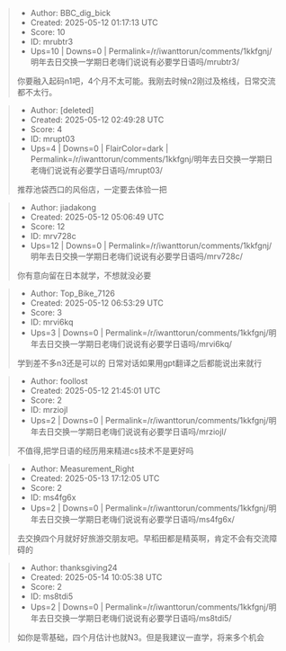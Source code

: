 > - Author: BBC_dig_bick
> - Created: 2025-05-12 01:17:13 UTC
> - Score: 10
> - ID: mrubtr3
> - Ups=10 | Downs=0 | Permalink=/r/iwanttorun/comments/1kkfgnj/明年去日交换一学期日老嗨们说说有必要学日语吗/mrubtr3/
>
> 你要融入起码n1吧，4个月不太可能。我刚去时候n2刚过及格线，日常交流都不太行。

> - Author: [deleted]
> - Created: 2025-05-12 02:49:28 UTC
> - Score: 4
> - ID: mrupt03
> - Ups=4 | Downs=0 | FlairColor=dark | Permalink=/r/iwanttorun/comments/1kkfgnj/明年去日交换一学期日老嗨们说说有必要学日语吗/mrupt03/
>
> 推荐池袋西口的风俗店，一定要去体验一把

> - Author: jiadakong
> - Created: 2025-05-12 05:06:49 UTC
> - Score: 12
> - ID: mrv728c
> - Ups=12 | Downs=0 | Permalink=/r/iwanttorun/comments/1kkfgnj/明年去日交换一学期日老嗨们说说有必要学日语吗/mrv728c/
>
> 你有意向留在日本就学，不想就没必要

> - Author: Top_Bike_7126
> - Created: 2025-05-12 06:53:29 UTC
> - Score: 3
> - ID: mrvi6kq
> - Ups=3 | Downs=0 | Permalink=/r/iwanttorun/comments/1kkfgnj/明年去日交换一学期日老嗨们说说有必要学日语吗/mrvi6kq/
>
> 学到差不多n3还是可以的 日常对话如果用gpt翻译之后都能说出来就行

> - Author: foollost
> - Created: 2025-05-12 21:45:01 UTC
> - Score: 2
> - ID: mrziojl
> - Ups=2 | Downs=0 | Permalink=/r/iwanttorun/comments/1kkfgnj/明年去日交换一学期日老嗨们说说有必要学日语吗/mrziojl/
>
> 不值得,把学日语的经历用来精进cs技术不是更好吗

> - Author: Measurement_Right
> - Created: 2025-05-13 17:12:05 UTC
> - Score: 2
> - ID: ms4fg6x
> - Ups=2 | Downs=0 | Permalink=/r/iwanttorun/comments/1kkfgnj/明年去日交换一学期日老嗨们说说有必要学日语吗/ms4fg6x/
>
> 去交换四个月就好好旅游交朋友吧。早稻田都是精英啊，肯定不会有交流障碍的

> - Author: thanksgiving24
> - Created: 2025-05-14 10:05:38 UTC
> - Score: 2
> - ID: ms8tdi5
> - Ups=2 | Downs=0 | Permalink=/r/iwanttorun/comments/1kkfgnj/明年去日交换一学期日老嗨们说说有必要学日语吗/ms8tdi5/
>
> 如你是零基础，四个月估计也就N3。但是我建议一直学，将来多个机会
